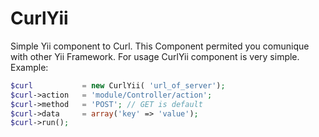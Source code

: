# CurlYii
Simple Yii component to Curl. This Component permited you comunique with other Yii Framework.
For usage CurlYii component is very simple. Example:

```php
$curl 			= new CurlYii( 'url_of_server');
$curl->action 	= 'module/Controller/action';
$curl->method 	= 'POST'; // GET is default
$curl->data 	= array('key' => 'value');
$curl->run();
```

